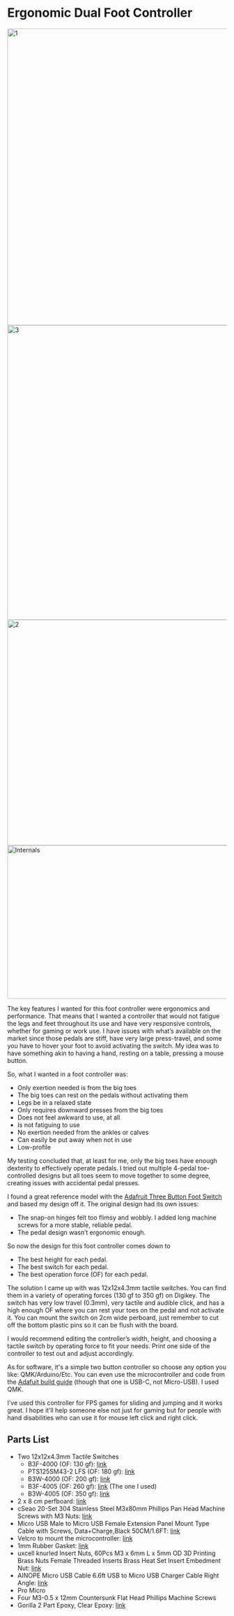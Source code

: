 # Ergonomic Dual Foot Controller
<img width="1159" height="679" alt="1" src="https://github.com/user-attachments/assets/b061340f-652e-4ea7-b0b8-1a71fb33d658" />
<img width="1058" height="674" alt="3" src="https://github.com/user-attachments/assets/920d171a-d41f-4c15-8e72-dcb9f11a3db4" />
<img width="1280" height="516" alt="2" src="https://github.com/user-attachments/assets/6b9a65df-eadc-4eec-9b1b-cc86766881a2" />
<img width="1074" height="351" alt="Internals" src="https://github.com/user-attachments/assets/932aea83-4cef-4d4b-b426-e637dd4aabc4" />

The key features I wanted for this foot controller were ergonomics and performance. That means that I wanted a controller that would not fatigue the legs and feet throughout its use and have very responsive controls, whether for gaming or work use. I have issues with what’s available on the market since those pedals are stiff, have very large press-travel, and some you have to hover your foot to avoid activating the switch. My idea was to have something akin to having a hand, resting on a table, pressing a mouse button.

So, what I wanted in a foot controller was:
- Only exertion needed is from the big toes
- The big toes can rest on the pedals without activating them
- Legs be in a relaxed state
- Only requires downward presses from the big toes
- Does not feel awkward to use, at all
- Is not fatiguing to use
- No exertion needed from the ankles or calves
- Can easily be put away when not in use
- Low-profile

My testing concluded that, at least for me, only the big toes have enough dexterity to effectively operate pedals. I tried out multiple 4-pedal toe-controlled designs but all toes seem to move together to some degree, creating issues with accidental pedal presses.

I found a great reference model with the [Adafruit Three Button Foot Switch](https://learn.adafruit.com/three-button-foot-switch/overview) and based my design off it. The original design had its own issues:
- The snap-on hinges felt too flimsy and wobbly. I added long machine screws for a more stable, reliable pedal.
- The pedal design wasn’t ergonomic enough.

So now the design for this foot controller comes down to
- The best height for each pedal.
- The best switch for each pedal.
- The best operation force (OF) for each pedal.

The solution I came up with was 12x12x4.3mm tactile switches. You can find them in a variety of operating forces (130 gf to 350 gf) on Digikey. The switch has very low travel (0.3mm), very tactile and audible click, and has a high enough OF where you can rest your toes on the pedal and not activate it. You can mount the switch on 2cm wide perboard, just remember to cut off the bottom plastic pins so it can be flush with the board. 

I would recommend editing the controller’s width, height, and choosing a tactile switch by operating force to fit your needs. Print one side of the controller to test out and adjust accordingly.

As for software, it's a simple two button controller so choose any option you like: QMK/Arduino/Etc. You can even use the microcontroller and code from the [Adafuit build guide](https://learn.adafruit.com/three-button-foot-switch/overview) (though that one is USB-C, not Micro-USB). I used QMK.

I’ve used this controller for FPS games for sliding and jumping and it works great. I hope it’ll help someone else not just for gaming but for people with hand disabilities who can use it for mouse left click and right click.

## Parts List
- Two 12x12x4.3mm Tactile Switches 
  - B3F-4000 (OF: 130 gf): [link](https://www.digikey.com/en/products/detail/omron-electronics-inc-emc-div/B3F-4000/63961)
  - PTS125SM43-2 LFS (OF: 180 gf): [link](https://www.digikey.com/en/products/detail/c-k/PTS125SM43-2-LFS/1146743)
  - B3W-4000 (OF: 200 gf): [link](https://www.digikey.com/en/products/detail/omron-electronics-inc-emc-div/B3W-4000/31780)
  - B3F-4005 (OF: 260 gf): [link](https://www.digikey.com/en/products/detail/omron-electronics-inc-emc-div/B3F-4005/20679) (The one I used)
  - B3W-4005 (OF: 350 gf): [link](https://www.digikey.com/en/products/detail/omron-electronics-inc-emc-div/B3W-4005/368404)
- 2 x 8 cm perfboard: [link](https://www.amazon.com/dp/B07Y3GMWD9?ref_=ppx_hzsearch_conn_dt_b_fed_asin_title_3&th=1)
- cSeao 20-Set 304 Stainless Steel M3x80mm Phillips Pan Head Machine Screws with M3 Nuts: [link](https://www.amazon.com/gp/product/B07D4KMW47/ref=ppx_yo_dt_b_search_asin_title?ie=UTF8&th=1)
- Micro USB Male to Micro USB Female Extension Panel Mount Type Cable with Screws, Data+Charge,Black 50CM/1.6FT: [link](https://www.amazon.com/gp/product/B07DJB7ZFV/ref=ppx_yo_dt_b_search_asin_title?ie=UTF8&psc=1)
- Velcro to mount the microcontroller: [link](https://www.amazon.com/VELCRO-Brand-Fasteners-Industrial-VEL-30703-USA/dp/B09BNPX3XJ?crid=22WDORFD48PX&dib=eyJ2IjoiMSJ9.6P0m0RfMJFEWBiqtTsrMbYhd2FDMmycihfXly0lk9wCfrd6YHS3PPqA4TZwgo76cMr_srcihzwctbhHLwbTkBO45XFZhQlAcXVNpt4epqf7HRENuXFcPO09pytYnZVSgq_aR5xMfiFuo0pUbaEpG8eC31tPty_lJrkjjWrUtrBfK2yBkmLKilujCSLAPztMOEknfQnD1lRRjoMrOr12XevjlQbzBhFp2Hhx-FoAN6pM.vHi_gN894NLd6jCdeLinPm37dUyH48G4GSz67TxEQGk&dib_tag=se&keywords=velcro&qid=1732865486&sprefix=velcro%2Caps%2C193&sr=8-1)
- 1mm Rubber Gasket: [link](https://www.amazon.com/gp/product/B0C9Y7DVDN/ref=ppx_yo_dt_b_search_asin_title?ie=UTF8&psc=1)
- uxcell knurled Insert Nuts, 60Pcs M3 x 6mm L x 5mm OD 3D Printing Brass Nuts Female Threaded Inserts Brass Heat Set Insert Embedment Nut: [link](https://www.amazon.com/gp/product/B09MCXH78P/ref=ppx_yo_dt_b_search_asin_title?ie=UTF8&psc=1)
- AINOPE Micro USB Cable 6.6ft USB to Micro USB Charger Cable Right Angle: [link](https://www.amazon.com/dp/B0BTH4NZ8M?ref=ppx_yo2ov_dt_b_fed_asin_title)
- Pro Micro
- Four M3-0.5 x 12mm Countersunk Flat Head Phillips Machine Screws
- Gorilla 2 Part Epoxy, Clear Epoxy: [link](https://www.amazon.com/Gorilla-Epoxy-Minute-ounce-Syringe/dp/B001Z3C3AG?th=1)
